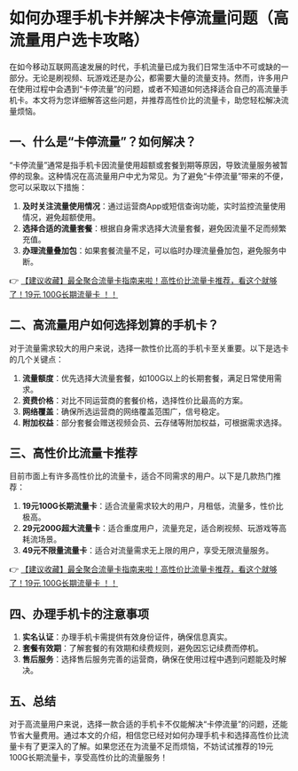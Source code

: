 # 如何办理手机卡并解决卡停流量问题（高流量用户选卡攻略）

在如今移动互联网高速发展的时代，手机流量已成为我们日常生活中不可或缺的一部分。无论是刷视频、玩游戏还是办公，都需要大量的流量支持。然而，许多用户在使用过程中会遇到“卡停流量”的问题，或者不知道如何选择适合自己的高流量手机卡。本文将为您详细解答这些问题，并推荐高性价比的流量卡，助您轻松解决流量烦恼。

## 一、什么是“卡停流量”？如何解决？

“卡停流量”通常是指手机卡因流量使用超额或套餐到期等原因，导致流量服务被暂停的现象。这种情况在高流量用户中尤为常见。为了避免“卡停流量”带来的不便，您可以采取以下措施：

1. **及时关注流量使用情况**：通过运营商App或短信查询功能，实时监控流量使用情况，避免超额使用。
2. **选择合适的流量套餐**：根据自身需求选择大流量套餐，避免因流量不足而频繁充值。
3. **办理流量叠加包**：如果套餐流量不足，可以临时办理流量叠加包，避免服务中断。

👉 [【建议收藏】最全聚合流量卡指南来啦！高性价比流量卡推荐，看这个就够了！19元 100G长期流量卡 ！！](https://bit.ly/Liuliangka)

## 二、高流量用户如何选择划算的手机卡？

对于流量需求较大的用户来说，选择一款性价比高的手机卡至关重要。以下是选卡的几个关键点：

1. **流量额度**：优先选择大流量套餐，如100G以上的长期套餐，满足日常使用需求。
2. **资费价格**：对比不同运营商的套餐价格，选择性价比最高的方案。
3. **网络覆盖**：确保所选运营商的网络覆盖范围广，信号稳定。
4. **附加权益**：部分套餐会赠送视频会员、云存储等附加权益，可根据需求选择。

## 三、高性价比流量卡推荐

目前市面上有许多高性价比的流量卡，适合不同需求的用户。以下是几款热门推荐：

1. **19元100G长期流量卡**：适合流量需求较大的用户，月租低，流量多，性价比极高。
2. **29元200G超大流量卡**：适合重度用户，流量充足，适合刷视频、玩游戏等高耗流场景。
3. **49元不限量流量卡**：适合对流量需求无上限的用户，享受无限流量服务。

👉 [【建议收藏】最全聚合流量卡指南来啦！高性价比流量卡推荐，看这个就够了！19元 100G长期流量卡 ！！](https://bit.ly/Liuliangka)

## 四、办理手机卡的注意事项

1. **实名认证**：办理手机卡需提供有效身份证件，确保信息真实。
2. **套餐有效期**：了解套餐的有效期和续费规则，避免因忘记续费而停机。
3. **售后服务**：选择售后服务完善的运营商，确保在使用过程中遇到问题能及时解决。

## 五、总结

对于高流量用户来说，选择一款合适的手机卡不仅能解决“卡停流量”的问题，还能节省大量费用。通过本文的介绍，相信您已经对如何办理手机卡和选择高性价比流量卡有了更深入的了解。如果您还在为流量不足而烦恼，不妨试试推荐的19元100G长期流量卡，享受高性价比的流量服务！